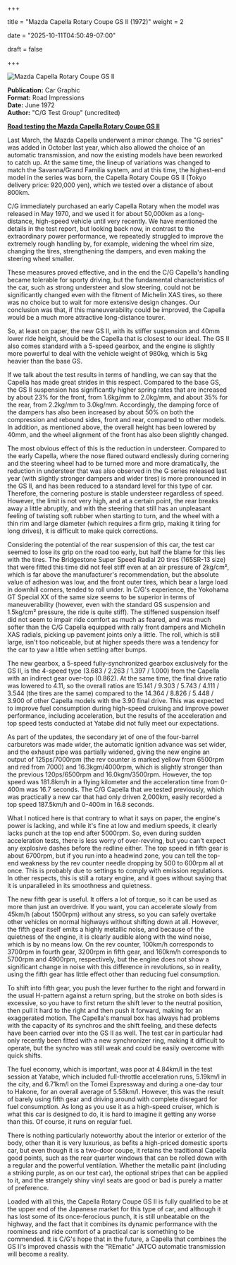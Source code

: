 +++



title = "Mazda Capella Rotary Coupe GS II (1972)"
weight = 2


date = "2025-10-11T04:50:49-07:00"



draft = false



+++



![Mazda Capella Rotary Coupe GS II](/images/CG-RI-Mazda-Capella-Rotary-Coupe-GS-II.jpg)



<b>Publication:</b> Car Graphic<br>
<b>Format:</b> Road Impressions<br>
<b>Date:</b> June 1972<br>
<b>Author:</b> "C/G Test Group" (uncredited)





<b><u>Road testing the Mazda Capella Rotary Coupe GS II</b></u>





Last March, the Mazda Capella underwent a minor change. The "G series" was added in October last year, which also allowed the choice of an automatic transmission, and now the existing models have been reworked to catch up. At the same time, the lineup of variations was changed to match the Savanna/Grand Familia system, and at this time, the highest-end model in the series was born, the Capella Rotary Coupe GS II (Tokyo delivery price: 920,000 yen), which we tested over a distance of about 800km.



C/G immediately purchased an early Capella Rotary when the model was released in May 1970, and we used it for about 50,000km as a long-distance, high-speed vehicle until very recently. We have mentioned the details in the test report, but looking back now, in contrast to the extraordinary power performance, we repeatedly struggled to improve the extremely rough handling by, for example, widening the wheel rim size, changing the tires, strengthening the dampers, and even making the steering wheel smaller. 



These measures proved effective, and in the end the C/G Capella's handling became tolerable for sporty driving, but the fundamental characteristics of the car, such as strong understeer and slow steering, could not be significantly changed even with the fitment of Michelin XAS tires, so there was no choice but to wait for more extensive design changes. Our conclusion was that, if this maneuverability could be improved, the Capella would be a much more attractive long-distance tourer. 



So, at least on paper, the new GS II, with its stiffer suspension and 40mm lower ride height, should be the Capella that is closest to our ideal. The GS II also comes standard with a 5-speed gearbox, and the engine is slightly more powerful to deal with the vehicle weight of 980kg, which is 5kg heavier than the base GS.



If we talk about the test results in terms of handling, we can say that the Capella has made great strides in this respect. Compared to the base GS, the GS II suspension has significantly higher spring rates that are increased by about 23% for the front, from 1.6kg/mm to 2.0kg/mm, and about 35% for the rear, from 2.2kg/mm to 3.0kg/mm. Accordingly, the damping force of the dampers has also been increased by about 50% on both the compression and rebound sides, front and rear, compared to other models. In addition, as mentioned above, the overall height has been lowered by 40mm, and the wheel alignment of the front has also been slightly changed. 



The most obvious effect of this is the reduction in understeer. Compared to the early Capella, where the nose flared outward endlessly during cornering and the steering wheel had to be turned more and more dramatically, the reduction in understeer that was also observed in the G series released last year (with slightly stronger dampers and wider tires) is more pronounced in the GS II, and has been reduced to a standard level for this type of car. Therefore, the cornering posture is stable understeer regardless of speed. However, the limit is not very high, and at a certain point, the rear breaks away a little abruptly, and with the steering that still has an unpleasant feeling of twisting soft rubber when starting to turn, and the wheel with a thin rim and large diameter (which requires a firm grip, making it tiring for long drives), it is difficult to make quick corrections.



Considering the potential of the rear suspension of this car, the test car seemed to lose its grip on the road too early, but half the blame for this lies with the tires. The Bridgestone Super Speed Radial 20 tires (165SR-13 size) that were fitted this time did not feel stiff even at an air pressure of 2kg/cm², which is far above the manufacturer's recommendation, but the absolute value of adhesion was low, and the front outer tires, which bear a large load in downhill corners, tended to roll under. In C/G's experience, the Yokohama GT Special XX of the same size seems to be superior in terms of maneuverability (however, even with the standard GS suspension and 1.5kg/cm² pressure, the ride is quite stiff). The stiffened suspension itself did not seem to impair ride comfort as much as feared, and was much softer than the C/G Capella equipped with rally front dampers and Michelin XAS radials, picking up pavement joints only a little. The roll, which is still large, isn't too noticeable, but at higher speeds there was a tendency for the car to yaw a little when settling after bumps. 



The new gearbox, a 5-speed fully-synchronized gearbox exclusively for the GS II, is the 4-speed type (3.683 / 2.263 / 1.397 / 1.000) from the Capella with an indirect gear over-top (0.862). At the same time, the final drive ratio was lowered to 4.11, so the overall ratios are 15.141 / 9.303 / 5.743 / 4.111 / 3.544 (the tires are the same) compared to the 14.364 / 8.826 / 5.448 / 3.900 of other Capella models with the 3.90 final drive. This was expected to improve fuel consumption during high-speed cruising and improve power performance, including acceleration, but the results of the acceleration and top speed tests conducted at Yatabe did not fully meet our expectations. 



As part of the updates, the secondary jet of one of the four-barrel carburetors was made wider, the automatic ignition advance was set wider, and the exhaust pipe was partially widened, giving the new engine an output of 125ps/7000rpm (the rev counter is marked yellow from 6500rpm and red from 7000) and 16.3kgm/4000rpm, which is slightly stronger than the previous 120ps/6500rpm and 16.0kgm/3500rpm. However, the top speed was 181.8km/h in a flying kilometer and the acceleration time from 0-400m was 16.7 seconds. The C/G Capella that we tested previously, which was practically a new car that had only driven 2,000km, easily recorded a top speed 187.5km/h and 0-400m in 16.8 seconds. 



What I noticed here is that contrary to what it says on paper, the engine's power is lacking, and while it's fine at low and medium speeds, it clearly lacks punch at the top end after 5000rpm. So, even during sudden acceleration tests, there is less worry of over-revving, but you can't expect any explosive dashes before the redline either. The top speed in fifth gear is about 6700rpm, but if you run into a headwind zone, you can tell the top-end weakness by the rev counter needle dropping by 500 to 600rpm all at once. This is probably due to settings to comply with emission regulations. In other respects, this is still a rotary engine, and it goes without saying that it is unparalleled in its smoothness and quietness.



The new fifth gear is useful. It offers a lot of torque, so it can be used as more than just an overdrive. If you want, you can accelerate slowly from 45km/h (about 1500rpm) without any stress, so you can safely overtake other vehicles on normal highways without shifting down at all. However, the fifth gear itself emits a highly metallic noise, and because of the quietness of the engine, it is clearly audible along with the wind noise, which is by no means low. On the rev counter, 100km/h corresponds to 3700rpm in fourth gear, 3200rpm in fifth gear, and 160km/h corresponds to 5700rpm and 4900rpm, respectively, but the engine does not show a significant change in noise with this difference in revolutions, so in reality, using the fifth gear has little effect other than reducing fuel consumption.



To shift into fifth gear, you push the lever further to the right and forward in the usual H-pattern against a return spring, but the stroke on both sides is excessive, so you have to first return the shift lever to the neutral position, then pull it hard to the right and then push it forward, making for an exaggerated motion. The Capella's manual box has always had problems with the capacity of its synchros and the shift feeling, and these defects have been carried over into the GS II as well. The test car in particular had only recently been fitted with a new synchronizer ring, making it difficult to operate, but the synchro was still weak and could be easily overcome with quick shifts. 



The fuel economy, which is important, was poor at 4.84km/l in the test session at Yatabe, which included full-throttle acceleration runs, 5.19km/l in the city, and 6.71km/l on the Tomei Expressway and during a one-day tour to Hakone, for an overall average of 5.58km/l. However, this was the result of barely using fifth gear and driving around with complete disregard for fuel consumption. As long as you use it as a high-speed cruiser, which is what this car is designed to do, it is hard to imagine it getting any worse than this. Of course, it runs on regular fuel.



There is nothing particularly noteworthy about the interior or exterior of the body, other than it is very luxurious, as befits a high-priced domestic sports car, but even though it is a two-door coupe, it retains the traditional Capella good points, such as the rear quarter windows that can be rolled down with a regular and the powerful ventilation. Whether the metallic paint (including a striking purple, as on our test car), the optional stripes that can be applied to it, and the strangely shiny vinyl seats are good or bad is purely a matter of preference. 



Loaded with all this, the Capella Rotary Coupe GS II is fully qualified to be at the upper end of the Japanese market for this type of car, and although it has lost some of its once-ferocious punch, it is still unbeatable on the highway, and the fact that it combines its dynamic performance with the roominess and ride comfort of a practical car is something to be commended. It is C/G's hope that in the future, a Capella that combines the GS II's improved chassis with the "REmatic" JATCO automatic transmission will become a reality.  

